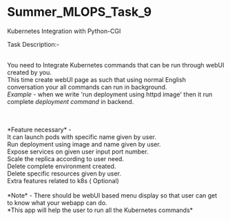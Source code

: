 # Summer_MLOPS_Task_9
Kubernetes Integration with Python-CGI

Task Description:-

</br>You need to Integrate Kubernetes commands that can be run through webUI created by you. 
</br>This time create webUI page as such that using normal English conversation your all commands can run in background. 
</br>*Example* - when we write 'run deployment using httpd image' then it run complete *deployment command* in backend. 

</br>
</br>
*Feature necessary* -</br>
 It can launch pods with specific name given by user. </br>
 Run deployment using image and name given by user. </br>
 Expose services on given user input port number. </br>
 Scale the replica according to user need. </br>
 Delete complete environment created. </br>
 Delete specific resources given by user. </br>
 Extra features related to k8s ( Optional) </br>
</br>
*Note* - There should be webUI based menu display so that user can get to know what your webapp can do. 
</br>
*This app will help the user to run all the Kubernetes commands*
